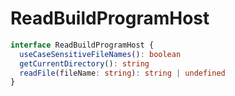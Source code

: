 # ReadBuildProgramHost

```typescript
interface ReadBuildProgramHost {
  useCaseSensitiveFileNames(): boolean
  getCurrentDirectory(): string
  readFile(fileName: string): string | undefined
}
```

